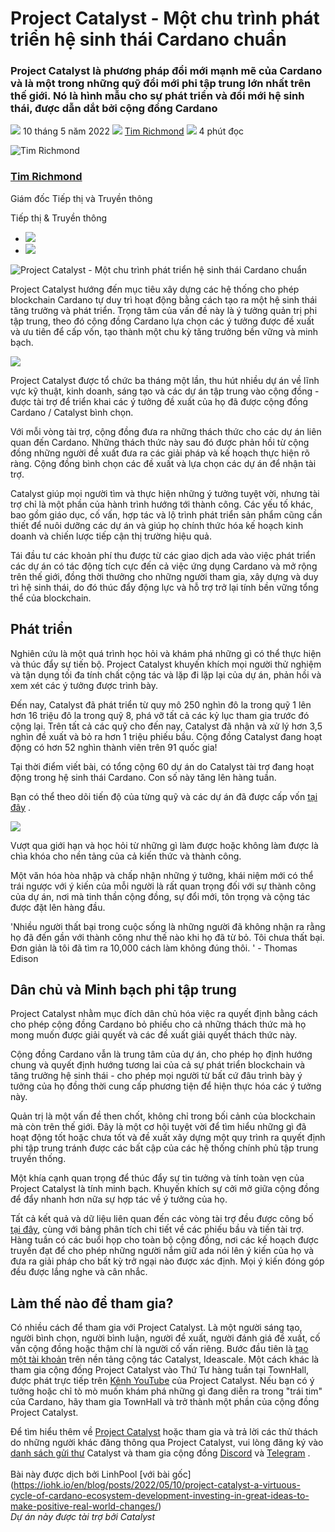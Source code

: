 # Project Catalyst - Một chu trình phát triển hệ sinh thái Cardano chuẩn

### **Project Catalyst là phương pháp đổi mới mạnh mẽ của Cardano và là một trong những quỹ đổi mới phi tập trung lớn nhất trên thế giới. Nó là hình mẫu cho sự phát triển và đổi mới hệ sinh thái, được dẫn dắt bởi cộng đồng Cardano**

![](img/2022-05-10-project-catalyst-a-virtuous-cycle-of-cardano-ecosystem-development-investing-in-great-ideas-to-make-positive-real-world-changes.002.png) 10 tháng 5 năm 2022 ![](img/2022-05-10-project-catalyst-a-virtuous-cycle-of-cardano-ecosystem-development-investing-in-great-ideas-to-make-positive-real-world-changes.002.png) [Tim Richmond](/en/blog/authors/tim-richmond/page-1/) ![](img/2022-05-10-project-catalyst-a-virtuous-cycle-of-cardano-ecosystem-development-investing-in-great-ideas-to-make-positive-real-world-changes.003.png) 4 phút đọc

![Tim Richmond](img/2022-05-10-project-catalyst-a-virtuous-cycle-of-cardano-ecosystem-development-investing-in-great-ideas-to-make-positive-real-world-changes.004.png)[](/en/blog/authors/tim-richmond/page-1/)

### [**Tim Richmond**](/en/blog/authors/tim-richmond/page-1/)

Giám đốc Tiếp thị và Truyền thông

Tiếp thị &amp; Truyền thông

- ![](img/2022-05-10-project-catalyst-a-virtuous-cycle-of-cardano-ecosystem-development-investing-in-great-ideas-to-make-positive-real-world-changes.005.png)[](mailto:tim.richmond@iohk.io "Email")
- ![](img/2022-05-10-project-catalyst-a-virtuous-cycle-of-cardano-ecosystem-development-investing-in-great-ideas-to-make-positive-real-world-changes.006.png)[](https://www.linkedin.com/in/tim--richmond/ "LinkedIn")

![Project Catalyst - Một chu trình phát triển hệ sinh thái Cardano chuẩn](img/2022-05-10-project-catalyst-a-virtuous-cycle-of-cardano-ecosystem-development-investing-in-great-ideas-to-make-positive-real-world-changes.007.jpeg)

Project Catalyst hướng đến mục tiêu xây dựng các hệ thống cho phép blockchain Cardano tự duy trì hoạt động bằng cách tạo ra một hệ sinh thái tăng trưởng và phát triển. Trọng tâm của vấn đề này là ý tưởng quản trị phi tập trung, theo đó cộng đồng Cardano lựa chọn các ý tưởng được đề xuất và ưu tiên để cấp vốn, tạo thành một chu kỳ tăng trưởng bền vững và minh bạch.

![](img/2022-05-10-project-catalyst-a-virtuous-cycle-of-cardano-ecosystem-development-investing-in-great-ideas-to-make-positive-real-world-changes.008.jpeg)

Project Catalyst được tổ chức ba tháng một lần, thu hút nhiều dự án về lĩnh vực kỹ thuật, kinh doanh, sáng tạo và các dự án tập trung vào cộng đồng - được tài trợ để triển khai các ý tưởng đề xuất của họ đã được cộng đồng Cardano / Catalyst bình chọn.

Với mỗi vòng tài trợ, cộng đồng đưa ra những thách thức cho các dự án liên quan đến Cardano. Những thách thức này sau đó được phản hồi từ cộng đồng những người đề xuất đưa ra các giải pháp và kế hoạch thực hiện rõ ràng. Cộng đồng bình chọn các đề xuất và lựa chọn các dự án để nhận tài trợ.

Catalyst giúp mọi người tìm và thực hiện những ý tưởng tuyệt vời, nhưng tài trợ chỉ là một phần của hành trình hướng tới thành công. Các yếu tố khác, bao gồm giáo dục, cố vấn, hợp tác và  lộ trình phát triển sản phẩm cũng cần thiết để nuôi dưỡng các dự án và giúp họ chính thức hóa kế hoạch kinh doanh và chiến lược tiếp cận thị trường hiệu quả.

Tái đầu tư các khoản phí thu được từ các giao dịch ada vào việc phát triển các dự án có tác động tích cực đến cả việc ứng dụng Cardano và mở rộng trên thế giới, đồng thời thưởng cho những người tham gia, xây dựng và duy trì hệ sinh thái, do đó thúc đẩy động lực và hỗ trợ trở lại tính bền vững tổng thể của blockchain.

## **Phát triển**

Nghiên cứu là một quá trình học hỏi và khám phá những gì có thể thực hiện và thúc đẩy sự tiến bộ. Project Catalyst khuyến khích mọi người thử nghiệm và tận dụng tối đa tính chất cộng tác và lặp đi lặp lại của dự án, phản hồi và xem xét các ý tưởng được trình bày.

Đến nay, Catalyst đã phát triển từ quy mô 250 nghìn đô la trong quỹ 1 lên hơn 16 triệu đô la trong quỹ 8, phá vỡ tất cả các kỷ lục tham gia trước đó cộng lại. Trên tất cả các quỹ cho đến nay, Catalyst đã nhận và xử lý hơn 3,5 nghìn đề xuất và bỏ ra hơn 1 triệu phiếu bầu. Cộng đồng Catalyst đang hoạt động có hơn 52 nghìn thành viên trên 91 quốc gia!

Tại thời điểm viết bài, có tổng cộng 60 dự án do Catalyst tài trợ đang hoạt động trong hệ sinh thái Cardano. Con số này tăng lên hàng tuần.

Bạn có thể theo dõi tiến độ của từng quỹ và các dự án đã được cấp vốn [tại đây](https://bit.ly/FundedProjectsReporting) .

![](img/2022-05-10-project-catalyst-a-virtuous-cycle-of-cardano-ecosystem-development-investing-in-great-ideas-to-make-positive-real-world-changes.009.jpeg)

Vượt qua giới hạn và học hỏi từ những gì làm được hoặc không làm được là chìa khóa cho nền tảng của cả kiến thức và thành công.

Một văn hóa hòa nhập và chấp nhận những ý tưởng, khái niệm mới có thể trái ngược với ý kiến của mỗi người là rất quan trọng đối với sự thành công của dự án, nơi mà tinh thần cộng đồng, sự đổi mới, tôn trọng và cộng tác được đặt lên hàng đầu.

'Nhiều người thất bại trong cuộc sống là những người đã không nhận ra rằng họ đã đến gần với thành công như thế nào khi họ đã từ bỏ. Tôi chưa thất bại. Đơn giản là tôi đã tìm ra 10,000 cách làm không đúng thôi. ' - Thomas Edison

## **Dân chủ và Minh bạch phi tập trung**

Project Catalyst nhằm mục đích dân chủ hóa việc ra quyết định bằng cách cho phép cộng đồng Cardano bỏ phiếu cho cả những thách thức mà họ mong muốn được giải quyết và các đề xuất giải quyết thách thức này.

Cộng đồng Cardano vẫn là trung tâm của dự án, cho phép họ định hướng chung và quyết định hướng tương lai của cả sự phát triển blockchain và tăng trưởng hệ sinh thái - cho phép mọi người từ bất cứ đâu trình bày ý tưởng của họ đồng thời cung cấp phương tiện để hiện thực hóa các ý tưởng này.

Quản trị là một vấn đề then chốt, không chỉ trong bối cảnh của blockchain mà còn trên thế giới. Đây là một cơ hội tuyệt vời để tìm hiểu những gì đã hoạt động tốt hoặc chưa tốt và đề xuất xây dựng một quy trình ra quyết định phi tập trung tránh được các bất cập của các hệ thống chính phủ tập trung truyền thống.

Một khía cạnh quan trọng để thúc đẩy sự tin tưởng và tính toàn vẹn của Project Catalyst là tính minh bạch. Khuyến khích sự cởi mở giữa cộng đồng để đẩy nhanh hơn nữa sự hợp tác về ý tưởng của họ.

Tất cả kết quả và dữ liệu liên quan đến các vòng tài trợ đều được công bố [tại đây](https://docs.google.com/spreadsheets/d/1bfnWFa94Y7Zj0G7dtpo9W1nAYGovJbswipxiHT4UE3g/edit#gid=938310766), cùng với bảng phân tích chi tiết về các phiếu bầu và tiền tài trợ. Hàng tuần có các buổi họp cho toàn bộ cộng đồng, nơi các kế hoạch được truyền đạt để cho phép những người nắm giữ ada nói lên ý kiến của họ và đưa ra giải pháp cho bất kỳ trở ngại nào được xác định. Mọi ý kiến đóng góp đều được lắng nghe và cân nhắc.

## **Làm thế nào để tham gia?**

Có nhiều cách để tham gia với Project Catalyst. Là một người sáng tạo, người bình chọn, người bình luận, người đề xuất, người đánh giá đề xuất, cố vấn cộng đồng hoặc thậm chí là người cố vấn riêng. Bước đầu tiên là [tạo một tài khoản](https://cardano.ideascale.com/) trên nền tảng cộng tác Catalyst, Ideascale. Một cách khác là tham gia cộng đồng Project Catalyst vào Thứ Tư hàng tuần tại TownHall, được phát trực tiếp trên [Kênh YouTube](https://www.youtube.com/playlist?list=PLnPTB0CuBOByRhpTUdALq4J89m_h7QqLk) của Project Catalyst. Nếu bạn có ý tưởng hoặc chỉ tò mò muốn khám phá những gì đang diễn ra trong "trái tim" của Cardano, hãy tham gia TownHall và trở thành một phần của cộng đồng Project Catalyst.

Để tìm hiểu thêm về [Project Catalyst](https://iohk.io/en/blog/posts/2021/02/12/our-million-dollar-baby-project-catalyst) hoặc tham gia và trả lời các thử thách do những người khác đăng thông qua Project Catalyst, vui lòng đăng ký vào [danh sách gửi thư](https://bit.ly/3dSZJvx) Catalyst và tham gia cộng đồng [Discord](https://discord.gg/2RnUtK8) và [Telegram](https://t.me/cardanocatalyst) .<br><br>Bài này được dịch bởi LinhPool [với bài gốc]<br>(https://iohk.io/en/blog/posts/2022/05/10/project-catalyst-a-virtuous-cycle-of-cardano-ecosystem-development-investing-in-great-ideas-to-make-positive-real-world-changes/)<br>*Dự án này được tài trợ bởi Catalyst*
